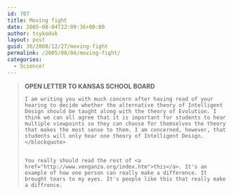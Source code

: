 ```yaml
---
id: 707
title: Moving fight
date: 2005-08-04T22:09:36+00:00
author: tsykoduk
layout: post
guid: 30/2008/12/27/moving-fight
permalink: /2005/08/04/moving-fight/
categories:
  - Science!
---
```

<blockquote><strong><span class="caps">OPEN LETTER TO KANSAS SCHOOL BOARD</span></strong>

	I am writing you with much concern after having read of your hearing to decide whether the alternative theory of Intelligent Design should be taught along with the theory of Evolution. I think we can all agree that it is important for students to hear multiple viewpoints so they can choose for themselves the theory that makes the most sense to them. I am concerned, however, that students will only hear one theory of Intelligent Design.</blockquote>


	You really should read the rest of <a href="http://www.venganza.org/index.htm">this</a>. It's an example of how one person can really make a difference. It brought tears to my eyes. It's people like this that really make a diffrence.